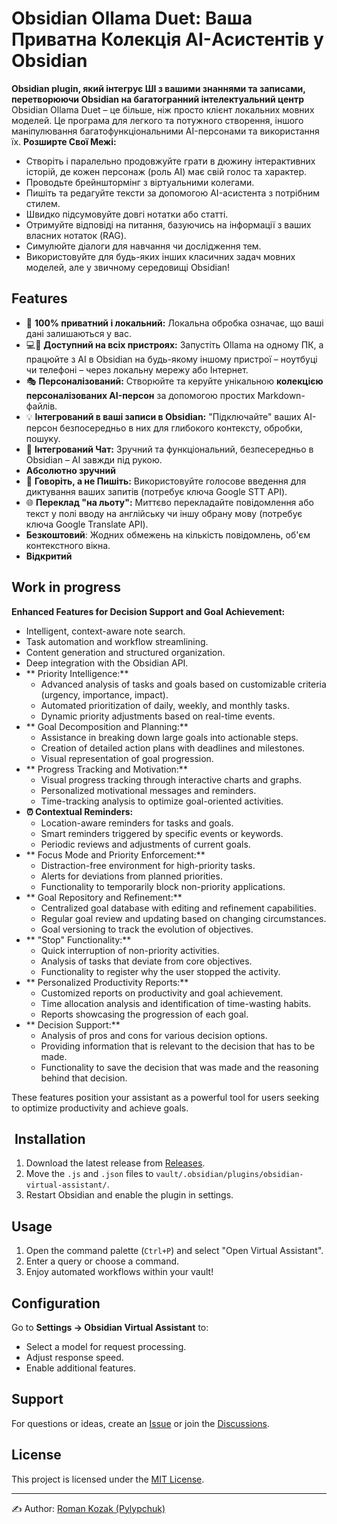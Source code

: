 # Obsidian Ollama Duet: Ваша Приватна Колекція AI-Асистентів у Obsidian

**Obsidian plugin, який інтегрує ШІ з вашими знаннями та записами, перетворюючи Obsidian на багатогранний інтелектуальний центр**
Obsidian Ollama Duet – це більше, ніж просто клієнт локальних мовних моделей. Це програма для легкого та потужного створення, іншого маніпулювання багатофункціональними AI-персонами та використання їх. 
**Розширте Свої Межі:**
* Створіть і паралельно продовжуйте грати в дюжину інтерактивних історій, де кожен персонаж (роль AI) має свій голос та характер.
* Проводьте брейнштормінг з віртуальними колегами.
* Пишіть та редагуйте тексти за допомогою AI-асистента з потрібним стилем.
* Швидко підсумовуйте довгі нотатки або статті.
* Отримуйте відповіді на питання, базуючись на інформації з ваших власних нотаток (RAG).
* Симулюйте діалоги для навчання чи дослідження тем.
* Використовуйте для будь-яких інших класичних задач мовних моделей, але у звичному середовищі Obsidian!

##  Features
* 💾 **100% приватний і локальний:** Локальна обробка означає, що ваші дані залишаються у вас.
* 💻📱 **Доступний на всіх пристроях:** Запустіть Ollama на одному ПК, а працюйте з AI в Obsidian на будь-якому іншому пристрої – ноутбуці чи телефоні – через локальну мережу або Інтернет.
* 🎭 **Персоналізований:** Створюйте та керуйте унікальною **колекцією персоналізованих AI-персон** за допомогою простих Markdown-файлів.
* 💡 **Інтегрований в ваші записи в Obsidian:** "Підключайте" ваших AI-персон безпосередньо в них для глибокого контексту, обробки, пошуку.
* 💬 **Інтегрований Чат:** Зручний та функціональний, безпесередньо в Obsidian – AI завжди під рукою.
* **Абсолютно зручний** 
* 🎤 **Говоріть, а не Пишіть:** Використовуйте голосове введення для диктування ваших запитів (потребує ключа Google STT API).
* 🌐 **Переклад "на льоту":** Миттєво перекладайте повідомлення або текст у полі вводу на англійську чи іншу обрану мову (потребує ключа Google Translate API).
* **Безкоштовий**: Жодних обмежень на кількість повідомлень, об'єм контекстного вікна. 
* **Відкритий**

## Work in progress
**Enhanced Features for Decision Support and Goal Achievement:**
* Intelligent, context-aware note search.
* Task automation and workflow streamlining.
* Content generation and structured organization.
* Deep integration with the Obsidian API.
* ** Priority Intelligence:**
    * Advanced analysis of tasks and goals based on customizable criteria (urgency, importance, impact).
    * Automated prioritization of daily, weekly, and monthly tasks.
    * Dynamic priority adjustments based on real-time events.
* ** Goal Decomposition and Planning:**
    * Assistance in breaking down large goals into actionable steps.
    * Creation of detailed action plans with deadlines and milestones.
    * Visual representation of goal progression.
* ** Progress Tracking and Motivation:**
    * Visual progress tracking through interactive charts and graphs.
    * Personalized motivational messages and reminders.
    * Time-tracking analysis to optimize goal-oriented activities.
* **⏰ Contextual Reminders:**
    * Location-aware reminders for tasks and goals.
    * Smart reminders triggered by specific events or keywords.
    * Periodic reviews and adjustments of current goals.
* ** Focus Mode and Priority Enforcement:**
    * Distraction-free environment for high-priority tasks.
    * Alerts for deviations from planned priorities.
    * Functionality to temporarily block non-priority applications.
* ** Goal Repository and Refinement:**
    * Centralized goal database with editing and refinement capabilities.
    * Regular goal review and updating based on changing circumstances.
    * Goal versioning to track the evolution of objectives.
* ** "Stop" Functionality:**
    * Quick interruption of non-priority activities.
    * Analysis of tasks that deviate from core objectives.
    * Functionality to register why the user stopped the activity.
* ** Personalized Productivity Reports:**
    * Customized reports on productivity and goal achievement.
    * Time allocation analysis and identification of time-wasting habits.
    * Reports showcasing the progression of each goal.
* ** Decision Support:**
    * Analysis of pros and cons for various decision options.
    * Providing information that is relevant to the decision that has to be made.
    * Functionality to save the decision that was made and the reasoning behind that decision.

These features position your assistant as a powerful tool for users seeking to optimize productivity and achieve goals.

## ️ Installation

1.  Download the latest release from [Releases](https://github.com/phoenixway/obsidian-ollama-duet/releases).
2.  Move the `.js` and `.json` files to `vault/.obsidian/plugins/obsidian-virtual-assistant/`.
3.  Restart Obsidian and enable the plugin in settings.

##  Usage

1.  Open the command palette (`Ctrl+P`) and select "Open Virtual Assistant".
2.  Enter a query or choose a command.
3.  Enjoy automated workflows within your vault!

##  Configuration

Go to **Settings → Obsidian Virtual Assistant** to:

* Select a model for request processing.
* Adjust response speed.
* Enable additional features.

##  Support

For questions or ideas, create an [Issue](https://github.com/phoenixway/obsidian-ollama-duet/issues) or join the [Discussions](https://github.com/phoenixway/obsidian-ollama-duet/discussions).

##  License

This project is licensed under the [MIT License](LICENSE).

---

✍️ Author: [Roman Kozak (Pylypchuk)](https://github.com/phoenixway)
